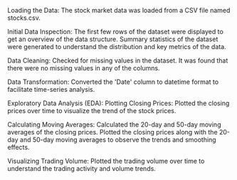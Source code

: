 Loading the Data:
The stock market data was loaded from a CSV file named stocks.csv.

Initial Data Inspection:
The first few rows of the dataset were displayed to get an overview of the data structure.
Summary statistics of the dataset were generated to understand the distribution and key metrics of the data.

Data Cleaning:
Checked for missing values in the dataset. It was found that there were no missing values in any of the columns.

Data Transformation:
Converted the 'Date' column to datetime format to facilitate time-series analysis.

Exploratory Data Analysis (EDA):
Plotting Closing Prices:
Plotted the closing prices over time to visualize the trend of the stock prices.

Calculating Moving Averages:
Calculated the 20-day and 50-day moving averages of the closing prices.
Plotted the closing prices along with the 20-day and 50-day moving averages to observe the trends and smoothing effects.

Visualizing Trading Volume:
Plotted the trading volume over time to understand the trading activity and volume trends.
